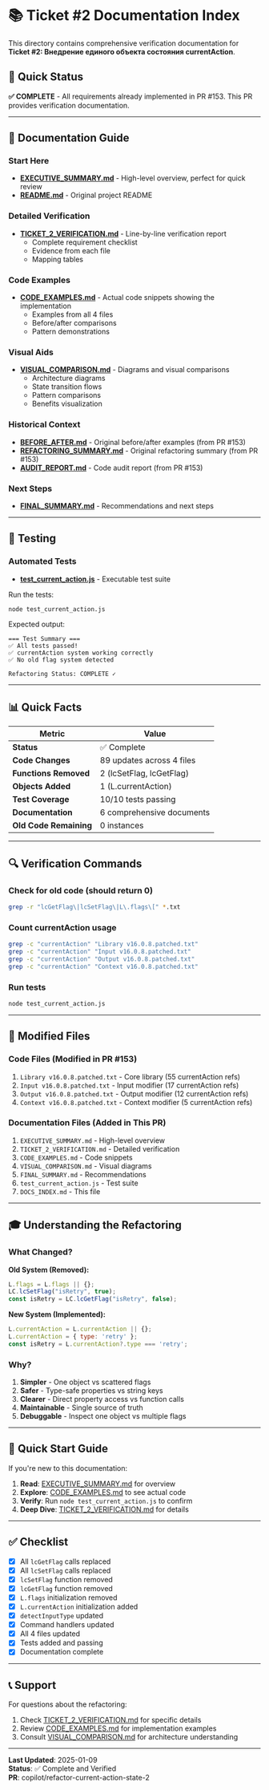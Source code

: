 # 📚 Ticket #2 Documentation Index

This directory contains comprehensive verification documentation for **Ticket #2: Внедрение единого объекта состояния currentAction**.

## 🎯 Quick Status

**✅ COMPLETE** - All requirements already implemented in PR #153. This PR provides verification documentation.

---

## 📖 Documentation Guide

### Start Here
- **[EXECUTIVE_SUMMARY.md](EXECUTIVE_SUMMARY.md)** - High-level overview, perfect for quick review
- **[README.md](README.md)** - Original project README

### Detailed Verification
- **[TICKET_2_VERIFICATION.md](TICKET_2_VERIFICATION.md)** - Line-by-line verification report
  - Complete requirement checklist
  - Evidence from each file
  - Mapping tables

### Code Examples
- **[CODE_EXAMPLES.md](CODE_EXAMPLES.md)** - Actual code snippets showing the implementation
  - Examples from all 4 files
  - Before/after comparisons
  - Pattern demonstrations

### Visual Aids
- **[VISUAL_COMPARISON.md](VISUAL_COMPARISON.md)** - Diagrams and visual comparisons
  - Architecture diagrams
  - State transition flows
  - Pattern comparisons
  - Benefits visualization

### Historical Context
- **[BEFORE_AFTER.md](BEFORE_AFTER.md)** - Original before/after examples (from PR #153)
- **[REFACTORING_SUMMARY.md](REFACTORING_SUMMARY.md)** - Original refactoring summary (from PR #153)
- **[AUDIT_REPORT.md](AUDIT_REPORT.md)** - Code audit report (from PR #153)

### Next Steps
- **[FINAL_SUMMARY.md](FINAL_SUMMARY.md)** - Recommendations and next steps

---

## 🧪 Testing

### Automated Tests
- **[test_current_action.js](test_current_action.js)** - Executable test suite

Run the tests:
```bash
node test_current_action.js
```

Expected output:
```
=== Test Summary ===
✅ All tests passed!
✅ currentAction system working correctly
✅ No old flag system detected

Refactoring Status: COMPLETE ✓
```

---

## 📊 Quick Facts

| Metric | Value |
|--------|-------|
| **Status** | ✅ Complete |
| **Code Changes** | 89 updates across 4 files |
| **Functions Removed** | 2 (lcSetFlag, lcGetFlag) |
| **Objects Added** | 1 (L.currentAction) |
| **Test Coverage** | 10/10 tests passing |
| **Documentation** | 6 comprehensive documents |
| **Old Code Remaining** | 0 instances |

---

## 🔍 Verification Commands

### Check for old code (should return 0)
```bash
grep -r "lcGetFlag\|lcSetFlag\|L\.flags\[" *.txt
```

### Count currentAction usage
```bash
grep -c "currentAction" "Library v16.0.8.patched.txt"
grep -c "currentAction" "Input v16.0.8.patched.txt"
grep -c "currentAction" "Output v16.0.8.patched.txt"
grep -c "currentAction" "Context v16.0.8.patched.txt"
```

### Run tests
```bash
node test_current_action.js
```

---

## 📝 Modified Files

### Code Files (Modified in PR #153)
1. `Library v16.0.8.patched.txt` - Core library (55 currentAction refs)
2. `Input v16.0.8.patched.txt` - Input modifier (17 currentAction refs)
3. `Output v16.0.8.patched.txt` - Output modifier (12 currentAction refs)
4. `Context v16.0.8.patched.txt` - Context modifier (5 currentAction refs)

### Documentation Files (Added in This PR)
1. `EXECUTIVE_SUMMARY.md` - High-level overview
2. `TICKET_2_VERIFICATION.md` - Detailed verification
3. `CODE_EXAMPLES.md` - Code snippets
4. `VISUAL_COMPARISON.md` - Visual diagrams
5. `FINAL_SUMMARY.md` - Recommendations
6. `test_current_action.js` - Test suite
7. `DOCS_INDEX.md` - This file

---

## 🎓 Understanding the Refactoring

### What Changed?

**Old System (Removed):**
```javascript
L.flags = L.flags || {};
LC.lcSetFlag("isRetry", true);
const isRetry = LC.lcGetFlag("isRetry", false);
```

**New System (Implemented):**
```javascript
L.currentAction = L.currentAction || {};
L.currentAction = { type: 'retry' };
const isRetry = L.currentAction?.type === 'retry';
```

### Why?

1. **Simpler** - One object vs scattered flags
2. **Safer** - Type-safe properties vs string keys
3. **Clearer** - Direct property access vs function calls
4. **Maintainable** - Single source of truth
5. **Debuggable** - Inspect one object vs multiple flags

---

## 🚀 Quick Start Guide

If you're new to this documentation:

1. **Read**: [EXECUTIVE_SUMMARY.md](EXECUTIVE_SUMMARY.md) for overview
2. **Explore**: [CODE_EXAMPLES.md](CODE_EXAMPLES.md) to see actual code
3. **Verify**: Run `node test_current_action.js` to confirm
4. **Deep Dive**: [TICKET_2_VERIFICATION.md](TICKET_2_VERIFICATION.md) for details

---

## ✅ Checklist

- [x] All `lcGetFlag` calls replaced
- [x] All `lcSetFlag` calls replaced
- [x] `lcSetFlag` function removed
- [x] `lcGetFlag` function removed
- [x] `L.flags` initialization removed
- [x] `L.currentAction` initialization added
- [x] `detectInputType` updated
- [x] Command handlers updated
- [x] All 4 files updated
- [x] Tests added and passing
- [x] Documentation complete

---

## 📞 Support

For questions about the refactoring:
1. Check [TICKET_2_VERIFICATION.md](TICKET_2_VERIFICATION.md) for specific details
2. Review [CODE_EXAMPLES.md](CODE_EXAMPLES.md) for implementation examples
3. Consult [VISUAL_COMPARISON.md](VISUAL_COMPARISON.md) for architecture understanding

---

**Last Updated**: 2025-01-09  
**Status**: ✅ Complete and Verified  
**PR**: copilot/refactor-current-action-state-2
